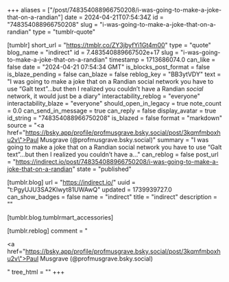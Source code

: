 +++
aliases = ["/post/748354088966750208/i-was-going-to-make-a-joke-that-on-a-randian"]
date = 2024-04-21T07:54:34Z
id = "748354088966750208"
slug = "i-was-going-to-make-a-joke-that-on-a-randian"
type = "tumblr-quote"

[tumblr]
short_url = "https://tmblr.co/ZY3jbyfYi1Gt4m00"
type = "quote"
blog_name = "indirect"
id = 7.483540889667502e+17
slug = "i-was-going-to-make-a-joke-that-on-a-randian"
timestamp = 1713686074.0
can_like = false
date = "2024-04-21 07:54:34 GMT"
is_blocks_post_format = false
is_blaze_pending = false
can_blaze = false
reblog_key = "BB3ytVDY"
text = "I was going to make a joke that on a Randian social network you have to use “Galt text”…but then I realized you couldn’t have a Randian <em>social</em> network, it would just be a diary"
interactability_reblog = "everyone"
interactability_blaze = "everyone"
should_open_in_legacy = true
note_count = 0.0
can_send_in_message = true
can_reply = false
display_avatar = true
id_string = "748354088966750208"
is_blazed = false
format = "markdown"
source = "<a href=\"https://bsky.app/profile/profmusgrave.bsky.social/post/3kqmfmboxhu2v\">Paul Musgrave (@profmusgrave.bsky.social)</a>"
summary = "I was going to make a joke that on a Randian social network you have to use “Galt text”…but then I realized you couldn’t have a..."
can_reblog = false
post_url = "https://indirect.io/post/748354088966750208/i-was-going-to-make-a-joke-that-on-a-randian"
state = "published"

[tumblr.blog]
url = "https://indirect.io/"
uuid = "t:PgyUJU3SA2Klwyt81UWAwQ"
updated = 1739939727.0
can_show_badges = false
name = "indirect"
title = "indirect"
description = ""

[tumblr.blog.tumblrmart_accessories]

[tumblr.reblog]
comment = "<p><a href=\"https://bsky.app/profile/profmusgrave.bsky.social/post/3kqmfmboxhu2v\">Paul Musgrave (@profmusgrave.bsky.social)</a></p>"
tree_html = ""
+++
